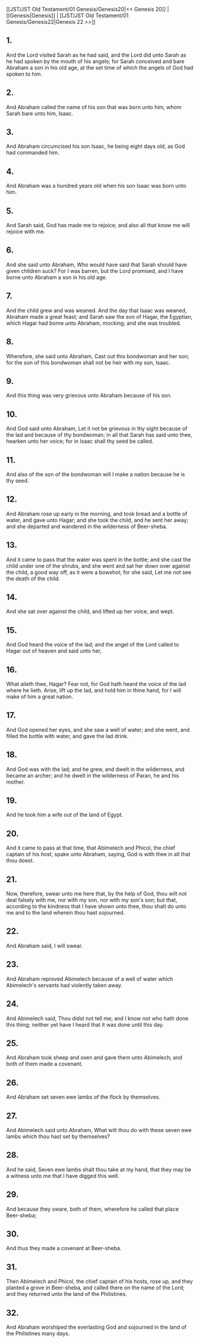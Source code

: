 [[JST/JST Old Testament/01 Genesis/Genesis20|<< Genesis 20]] | [[Genesis|Genesis]] | [[JST/JST Old Testament/01 Genesis/Genesis22|Genesis 22 >>]]
## 1.
And the Lord visited Sarah as he had said, and the Lord did unto Sarah as he had spoken by the mouth of his angels; for Sarah conceived and bare Abraham a son in his old age, at the set time of which the angels of God had spoken to him.
## 2.
And Abraham called the name of his son that was born unto him, whom Sarah bare unto him, Isaac.
## 3.
And Abraham circumcised his son Isaac, he being eight days old, as God had commanded him.
## 4.
And Abraham was a hundred years old when his son Isaac was born unto him.
## 5.
And Sarah said, God has made me to rejoice; and also all that know me will rejoice with me.
## 6.
And she said unto Abraham, Who would have said that Sarah should have given children suck? For I was barren, but the Lord promised, and I have borne unto Abraham a son in his old age.
## 7.
And the child grew and was weaned. And the day that Isaac was weaned, Abraham made a great feast; and Sarah saw the son of Hagar, the Egyptian, which Hagar had borne unto Abraham, mocking; and she was troubled.
## 8.
Wherefore, she said unto Abraham, Cast out this bondwoman and her son; for the son of this bondwoman shall not be heir with my son, Isaac.
## 9.
And this thing was very grievous unto Abraham because of his son.
## 10.
And God said unto Abraham, Let it not be grievous in thy sight because of the lad and because of thy bondwoman; in all that Sarah has said unto thee, hearken unto her voice; for in Isaac shall thy seed be called.
## 11.
And also of the son of the bondwoman will I make a nation because he is thy seed.
## 12.
And Abraham rose up early in the morning, and took bread and a bottle of water, and gave unto Hagar; and she took the child, and he sent her away; and she departed and wandered in the wilderness of Beer-sheba.
## 13.
And it came to pass that the water was spent in the bottle; and she cast the child under one of the shrubs, and she went and sat her down over against the child, a good way off, as it were a bowshot; for she said, Let me not see the death of the child.
## 14.
And she sat over against the child, and lifted up her voice, and wept.
## 15.
And God heard the voice of the lad; and the angel of the Lord called to Hagar out of heaven and said unto her,
## 16.
What aileth thee, Hagar? Fear not, for God hath heard the voice of the lad where he lieth. Arise, lift up the lad, and hold him in thine hand, for I will make of him a great nation.
## 17.
And God opened her eyes, and she saw a well of water; and she went, and filled the bottle with water, and gave the lad drink.
## 18.
And God was with the lad; and he grew, and dwelt in the wilderness, and became an archer; and he dwelt in the wilderness of Paran, he and his mother.
## 19.
And he took him a wife out of the land of Egypt.
## 20.
And it came to pass at that time, that Abimelech and Phicol, the chief captain of his host, spake unto Abraham, saying, God is with thee in all that thou doest.
## 21.
Now, therefore, swear unto me here that, by the help of God, thou wilt not deal falsely with me, nor with my son, nor with my son\'s son; but that, according to the kindness that I have shown unto thee, thou shalt do unto me and to the land wherein thou hast sojourned.
## 22.
And Abraham said, I will swear.
## 23.
And Abraham reproved Abimelech because of a well of water which Abimelech\'s servants had violently taken away.
## 24.
And Abimelech said, Thou didst not tell me; and I know not who hath done this thing; neither yet have I heard that it was done until this day.
## 25.
And Abraham took sheep and oxen and gave them unto Abimelech; and both of them made a covenant.
## 26.
And Abraham set seven ewe lambs of the flock by themselves.
## 27.
And Abimelech said unto Abraham, What wilt thou do with these seven ewe lambs which thou hast set by themselves?
## 28.
And he said, Seven ewe lambs shalt thou take at my hand, that they may be a witness unto me that I have digged this well.
## 29.
And because they sware, both of them, wherefore he called that place Beer-sheba;
## 30.
And thus they made a covenant at Beer-sheba.
## 31.
Then Abimelech and Phicol, the chief captain of his hosts, rose up, and they planted a grove in Beer-sheba, and called there on the name of the Lord; and they returned unto the land of the Philistines.
## 32.
And Abraham worshiped the everlasting God and sojourned in the land of the Philistines many days.

